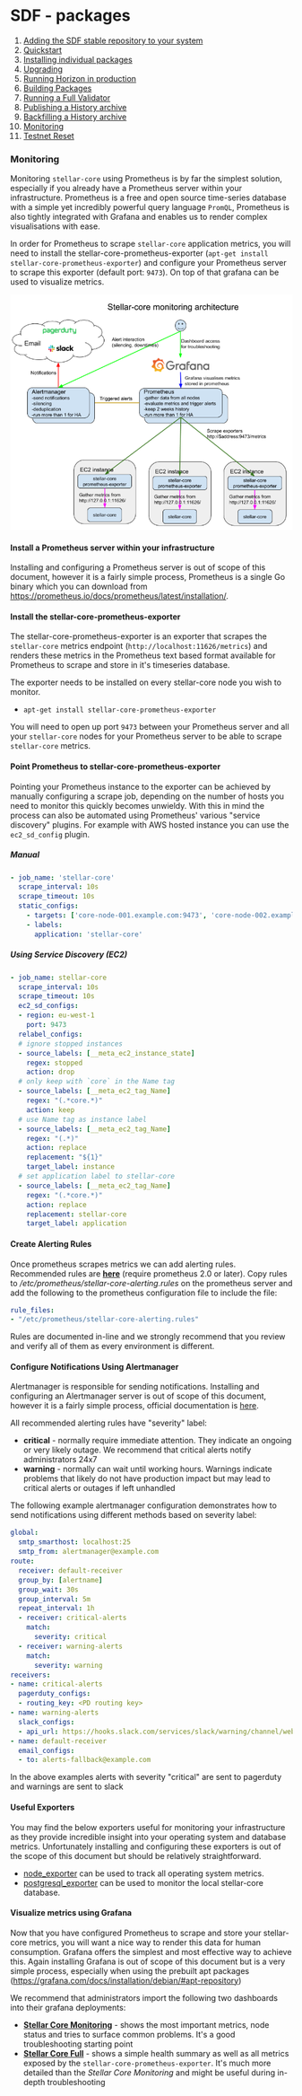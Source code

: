 # SDF - packages
  
1.  [Adding the SDF stable repository to your system](adding-the-sdf-stable-repository-to-your-system.md)
2.  [Quickstart](quickstart.md)
3.  [Installing individual packages](installing-individual-packages.md)
4.  [Upgrading](upgrading.md)
5.  [Running Horizon in production](running-horizon-in-production.md)
6.  [Building Packages](building-packages.md)
7.  [Running a Full Validator](running-a-full-validator.md)
8.  [Publishing a History archive](publishing-a-history-archive.md)
9.  [Backfilling a History archive](backfilling-a-history-archive.md)
10. [Monitoring](monitoring.md)
11. [Testnet Reset](testnet-reset.md)

### Monitoring
Monitoring `stellar-core` using Prometheus is by far the simplest solution, especially if you already have a Prometheus server within your infrastructure. Prometheus is a free and open source time-series database with a simple yet incredibly powerful query language `PromQL`, Prometheus is also tightly integrated with Grafana and enables us to render complex visualisations with ease.

In order for Prometheus to scrape `stellar-core` application metrics, you will need to install the stellar-core-prometheus-exporter (`apt-get install stellar-core-prometheus-exporter`) and configure your Prometheus server to scrape this exporter (default port: `9473`). On top of that grafana can be used to visualize metrics.

![Stellar Core Monitoring Reference Architecture](../images/stellar-core-monitoring-reference-architecture.png)

#### Install a Prometheus server within your infrastructure
Installing and configuring a Prometheus server is out of scope of this document, however it is a fairly simple process, Prometheus is a single Go binary which you can download from https://prometheus.io/docs/prometheus/latest/installation/.

#### Install the stellar-core-prometheus-exporter
The stellar-core-prometheus-exporter is an exporter that scrapes the `stellar-core` metrics endpoint (`http://localhost:11626/metrics`) and renders these metrics in the Prometheus text based format available for Prometheus to scrape and store in it's timeseries database.

The exporter needs to be installed on every stellar-core node you wish to monitor.

* `apt-get install stellar-core-prometheus-exporter`

You will need to open up port `9473` between your Prometheus server and all your `stellar-core` nodes for your Prometheus server to be able to scrape `stellar-core` metrics.

#### Point Prometheus to stellar-core-prometheus-exporter
Pointing your Prometheus instance to the exporter can be achieved by manually configuring a scrape job, depending on the number of hosts you need to monitor this quickly becomes unwieldy. With this in mind the process can also be automated using Prometheus' various "service discovery" plugins. For example with AWS hosted instance you can use the `ec2_sd_config` plugin.

##### Manual
```yaml
- job_name: 'stellar-core'
  scrape_interval: 10s
  scrape_timeout: 10s
  static_configs:
    - targets: ['core-node-001.example.com:9473', 'core-node-002.example.com:9473'] # stellar-core-prometheus-exporter default port is 9473
    - labels:
      application: 'stellar-core'
```

##### Using Service Discovery (EC2)
```yaml
- job_name: stellar-core
  scrape_interval: 10s
  scrape_timeout: 10s
  ec2_sd_configs:
  - region: eu-west-1
    port: 9473
  relabel_configs:
  # ignore stopped instances
  - source_labels: [__meta_ec2_instance_state]
    regex: stopped
    action: drop
  # only keep with `core` in the Name tag
  - source_labels: [__meta_ec2_tag_Name]
    regex: "(.*core.*)"
    action: keep
  # use Name tag as instance label
  - source_labels: [__meta_ec2_tag_Name]
    regex: "(.*)"
    action: replace
    replacement: "${1}"
    target_label: instance
  # set application label to stellar-core
  - source_labels: [__meta_ec2_tag_Name]
    regex: "(.*core.*)"
    action: replace
    replacement: stellar-core
    target_label: application
```

#### Create Alerting Rules

Once prometheus scrapes metrics we can add alerting rules. Recommended rules are [**here**](stellar-core-alerting.rules) (require prometheus 2.0 or later). Copy rules to */etc/prometheus/stellar-core-alerting.rules* on the prometheus server and add the following to the prometheus configuration file to include the file:
```yaml
rule_files:
- "/etc/prometheus/stellar-core-alerting.rules"
```

Rules are documented in-line and we strongly recommend that you review and verify all of them as every environment is different.

#### Configure Notifications Using Alertmanager

Alertmanager is responsible for sending notifications. Installing and configuring an Alertmanager server is out of scope of this document, however it is a fairly simple process, official documentation is [here](https://github.com/prometheus/alertmanager/).

All recommended alerting rules have "severity" label:
* **critical** - normally require immediate attention. They indicate an ongoing or very likely outage. We recommend that critical alerts notify administrators 24x7
* **warning** - normally can wait until working hours. Warnings indicate problems that likely do not have production impact but may lead to critical alerts or outages if left unhandled

The following example alertmanager configuration demonstrates how to send notifications using different methods based on severity label:

```yaml
global:
  smtp_smarthost: localhost:25
  smtp_from: alertmanager@example.com
route:
  receiver: default-receiver
  group_by: [alertname]
  group_wait: 30s
  group_interval: 5m
  repeat_interval: 1h
  - receiver: critical-alerts
    match:
      severity: critical
  - receiver: warning-alerts
    match:
      severity: warning
receivers:
- name: critical-alerts
  pagerduty_configs:
  - routing_key: <PD routing key>
- name: warning-alerts
  slack_configs:
  - api_url: https://hooks.slack.com/services/slack/warning/channel/webhook
- name: default-receiver
  email_configs:
  - to: alerts-fallback@example.com
```

In the above examples alerts with severity "critical" are sent to pagerduty and warnings are sent to slack

#### Useful Exporters

You may find the below exporters useful for monitoring your infrastructure as they provide incredible insight into your operating system and database metrics. Unfortunately installing and configuring these exporters is out of the scope of this document but should be relatively straightforward.

* [node_exporter](https://prometheus.io/docs/guides/node-exporter/) can be used to track all operating system metrics.
* [postgresql_exporter](https://github.com/wrouesnel/postgres_exporter) can be used to monitor the local stellar-core database.

#### Visualize metrics using Grafana
Now that you have configured Prometheus to scrape and store your stellar-core metrics, you will want a nice way to render this data for human consumption. Grafana offers the simplest and most effective way to achieve this. Again installing Grafana is out of scope of this document but is a very simple process, especially when using the prebuilt apt packages (https://grafana.com/docs/installation/debian/#apt-repository)

We recommend that administrators import the following two dashboards into their grafana deployments:
* [**Stellar Core Monitoring**](https://grafana.com/grafana/dashboards/10603) - shows the most important metrics, node status and tries to surface common problems. It's a good troubleshooting starting point
* [**Stellar Core Full**](https://grafana.com/grafana/dashboards/10334) - shows a simple health summary as well as all metrics exposed by the `stellar-core-prometheus-exporter`. It's much more detailed than the *Stellar Core Monitoring* and might be useful during in-depth troubleshooting
